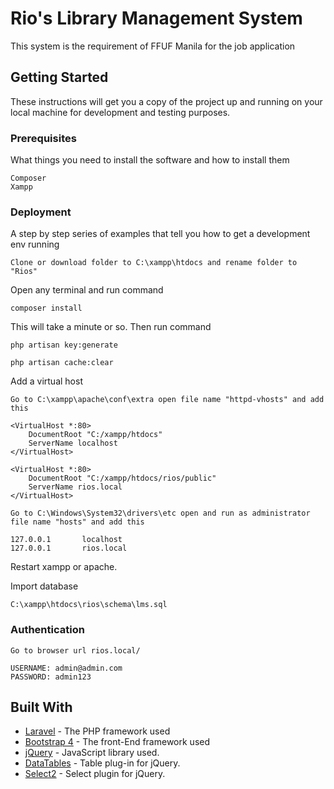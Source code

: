 # Rio's Library Management System

This system is the requirement of FFUF Manila for the job application

## Getting Started

These instructions will get you a copy of the project up and running on your local machine for development and testing purposes. 

### Prerequisites

What things you need to install the software and how to install them

```
Composer
Xampp
```

### Deployment

A step by step series of examples that tell you how to get a development env running

```
Clone or download folder to C:\xampp\htdocs and rename folder to "Rios"
```
Open any terminal and run command
```
composer install
```
This will take a minute or so. Then run command
```
php artisan key:generate

php artisan cache:clear
```
Add a virtual host
```
Go to C:\xampp\apache\conf\extra open file name "httpd-vhosts" and add this 

<VirtualHost *:80>
    DocumentRoot "C:/xampp/htdocs"
    ServerName localhost
</VirtualHost>

<VirtualHost *:80>
    DocumentRoot "C:/xampp/htdocs/rios/public"
    ServerName rios.local
</VirtualHost>
```

```
Go to C:\Windows\System32\drivers\etc open and run as administrator file name "hosts" and add this 

127.0.0.1       localhost
127.0.0.1       rios.local
```
Restart xampp or apache.

Import database
```
C:\xampp\htdocs\rios\schema\lms.sql
```

### Authentication
```
Go to browser url rios.local/

USERNAME: admin@admin.com
PASSWORD: admin123
```

## Built With

* [Laravel](https://laravel.com/) - The PHP framework used
* [Bootstrap 4](https://getbootstrap.com/) - The front-End framework used
* [jQuery](https://jquery.com/) - JavaScript library used.
* [DataTables](https://rometools.github.io/rome/) - Table plug-in for jQuery.
* [Select2](https://select2.org/) - Select plugin for jQuery.